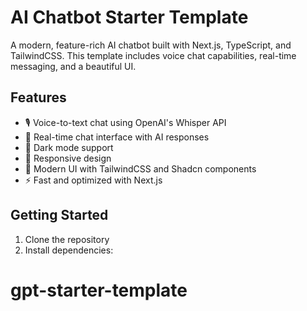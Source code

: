 # AI Chatbot Starter Template

A modern, feature-rich AI chatbot built with Next.js, TypeScript, and TailwindCSS. This template includes voice chat capabilities, real-time messaging, and a beautiful UI.

## Features

- 🎙️ Voice-to-text chat using OpenAI's Whisper API
- 💬 Real-time chat interface with AI responses
- 🌙 Dark mode support
- 📱 Responsive design
- 🎨 Modern UI with TailwindCSS and Shadcn components
- ⚡ Fast and optimized with Next.js

## Getting Started

1. Clone the repository
2. Install dependencies:
# gpt-starter-template
